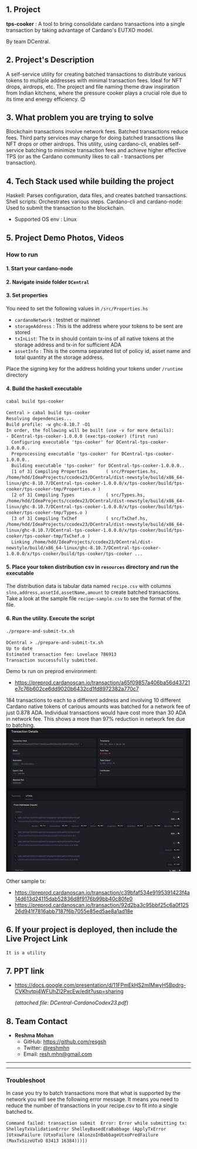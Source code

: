 ## 1. Project
    
**tps-cooker** : A tool to bring consolidate cardano transactions into a single transaction by taking advantage of Cardano's EUTXO model.

By team DCentral.

## 2. Project's Description

A self-service utility for creating batched transactions to distribute various tokens to multiple addresses with minimal transaction fees. Ideal for NFT drops, airdrops, etc. The project and file naming theme draw inspiration from Indian kitchens, where the pressure cooker plays a crucial role due to its time and energy efficiency. 😊

## 3. What problem you are trying to solve
Blockchain transactions involve network fees. Batched transactions reduce fees. Third party services may charge for doing batched transactions like NFT drops or other airdrops. This utility, using cardano-cli, enables self-service batching to minimize transaction fees and achieve higher effective TPS (or as the Cardano community likes to call - transactions per transaction).


## 4. Tech Stack used while building the project
Haskell: Parses configuration, data files, and creates batched transactions.
Shell scripts: Orchestrates various steps.
Cardano-cli and cardano-node: Used to submit the transaction to the blockchain.

- Supported OS env : Linux 

## 5. Project Demo Photos, Videos

### How to run

#### 1. Start your cardano-node
#### 2. Navigate inside folder `DCentral`
#### 3. Set properties

You need to set the following values in `/src/Properties.hs`

- `cardanoNetwork` : testnet or mainnet
- `storageAddress` : This is the address where your tokens to be sent are stored
- `txInList`: The tx in should contain tx-ins of all native tokens at the storage address and tx-in for sufficient ADA
- `assetInfo` : This is the comma separated list of policy id, asset name and total quantity at the storage address.

Place the signing key for the address holding your tokens under `/runtime` directory

#### 4. Build the haskell executable
```bash
cabal build tps-cooker
```


```
Central > cabal build tps-cooker
Resolving dependencies...
Build profile: -w ghc-8.10.7 -O1
In order, the following will be built (use -v for more details):
- DCentral-tps-cooker-1.0.0.0 (exe:tps-cooker) (first run)
  Configuring executable 'tps-cooker' for DCentral-tps-cooker-1.0.0.0..
  Preprocessing executable 'tps-cooker' for DCentral-tps-cooker-1.0.0.0..
  Building executable 'tps-cooker' for DCentral-tps-cooker-1.0.0.0..
  [1 of 3] Compiling Properties       ( src/Properties.hs, /home/hdd/IdeaProjects/ccodex23/DCentral/dist-newstyle/build/x86_64-linux/ghc-8.10.7/DCentral-tps-cooker-1.0.0.0/x/tps-cooker/build/tps-cooker/tps-cooker-tmp/Properties.o )
  [2 of 3] Compiling Types            ( src/Types.hs, /home/hdd/IdeaProjects/ccodex23/DCentral/dist-newstyle/build/x86_64-linux/ghc-8.10.7/DCentral-tps-cooker-1.0.0.0/x/tps-cooker/build/tps-cooker/tps-cooker-tmp/Types.o )
  [3 of 3] Compiling TxChef           ( src/TxChef.hs, /home/hdd/IdeaProjects/ccodex23/DCentral/dist-newstyle/build/x86_64-linux/ghc-8.10.7/DCentral-tps-cooker-1.0.0.0/x/tps-cooker/build/tps-cooker/tps-cooker-tmp/TxChef.o )
  Linking /home/hdd/IdeaProjects/ccodex23/DCentral/dist-newstyle/build/x86_64-linux/ghc-8.10.7/DCentral-tps-cooker-1.0.0.0/x/tps-cooker/build/tps-cooker/tps-cooker ...
```


#### 5. Place your token distribution csv in `resources` directory and run the executable 

 The distribution data is tabular data named `recipe.csv` with columns `slno,address,assetId,assetName,amount` to create batched transactions.
Take a look at the sample file `recipe-sample.csv` to see the format of the file.

#### 6. Run the utility. Execute the script
```bash
./prepare-and-submit-tx.sh
```

```
DCentral > ./prepare-and-submit-tx.sh 
Up to date
Estimated transaction fee: Lovelace 786913
Transaction successfully submitted.
```
Demo tx run on preprod environment:
   - https://preprod.cardanoscan.io/transaction/a65f09857a406ba56d43721e7c76b602ce6dd9020b6432cd1fd8972382a770c7

184 transactions to each to a different address and involving 10 different Cardano native tokens of carious amounts was batched for a network fee of just 0.878 ADA. Individual transactions would have cost more than 30 ADA in network fee.
This shows a more than 97% reduction in network fee due to batching. 
![img.png](img.png)


Other sample tx: 
   - https://preprod.cardanoscan.io/transaction/c39bfaf534e9195391423f4a14d613d24115dab52836d8f9176b99bb40c80fe0
   - https://preprod.cardanoscan.io/transaction/92d2ba3c95bbf25c6a0f12526d941f7816abb7187f6b7055e85ed5ae8a1ad18e

## 6. If your project is deployed, then include the Live Project Link
    It is a utility

## 7. PPT link 
- https://docs.google.com/presentation/d/11FPmEkHS2mIMwyH5Bpdrg-CVKhvtpj4WFUhZl2PxcEw/edit?usp=sharing

  _(attached file: DCentral-CardanoCodex23.pdf)_

## 8. Team Contact
- **Reshma Mohan**
   - GitHub: https://github.com/resgsh
   - Twitter: [@reshmhn](https://twitter.com/reshmhn)
   - Email: [resh.mhn@gmail.com](mailto:resh.mhn@gmail.com)

-----------------------------------------

-----------------------------------------

### Troubleshoot
In case you try to batch transactions more that what is supported by the network you will see the following error message. It means you need to reduce the number of transactions in your recipe.csv to fit into a single batched tx.

```
Command failed: transaction submit  Error: Error while submitting tx: ShelleyTxValidationError ShelleyBasedEraBabbage (ApplyTxError [UtxowFailure (UtxoFailure (AlonzoInBabbageUtxoPredFailure (MaxTxSizeUTxO 83413 16384)))])
```

